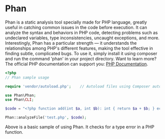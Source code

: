 # Phan

Phan is a static analysis tool specially made for PHP language, greatly useful in catching common issues in the code before execution. It can analyze the syntax and behaviors in PHP code, detecting problems such as undeclared variables, type inconsistencies, uncaught exceptions, and more. Interestingly, Phan has a particular strength — it understands the relationships among PHP's different features, making the tool effective in finding subtle, complicated bugs. To use it, simply install it using composer and run the command 'phan' in your project directory. Want to learn more? The official PHP documentation can support you: [PHP Documentation](https://www.php.net/manual/en/).
```php
<?php
// Phan sample usage

require 'vendor/autoload.php';    // Autoload files using Composer autoload

use Phan\Phan;
use Phan\CLI;

$code = "<?php function add(int $a, int $b): int { return $a + $b; } echo add('hello', 'world');"; // code with a type error

Phan::analyzeFile('test.php', $code);
```
Above is a basic sample of using Phan. It checks for a type error in a PHP function.